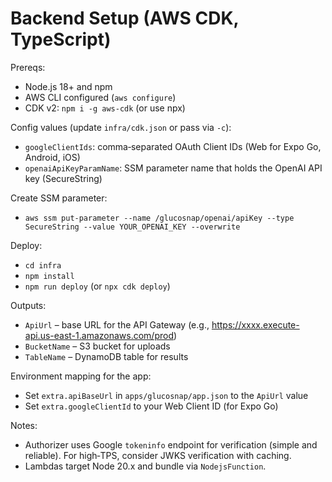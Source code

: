# Backend Setup (AWS CDK, TypeScript)

Prereqs:
- Node.js 18+ and npm
- AWS CLI configured (`aws configure`)
- CDK v2: `npm i -g aws-cdk` (or use npx)

Config values (update `infra/cdk.json` or pass via `-c`):
- `googleClientIds`: comma‑separated OAuth Client IDs (Web for Expo Go, Android, iOS)
- `openaiApiKeyParamName`: SSM parameter name that holds the OpenAI API key (SecureString)

Create SSM parameter:
- `aws ssm put-parameter --name /glucosnap/openai/apiKey --type SecureString --value YOUR_OPENAI_KEY --overwrite`

Deploy:
- `cd infra`
- `npm install`
- `npm run deploy` (or `npx cdk deploy`)

Outputs:
- `ApiUrl` – base URL for the API Gateway (e.g., https://xxxx.execute-api.us-east-1.amazonaws.com/prod)
- `BucketName` – S3 bucket for uploads
- `TableName` – DynamoDB table for results

Environment mapping for the app:
- Set `extra.apiBaseUrl` in `apps/glucosnap/app.json` to the `ApiUrl` value
- Set `extra.googleClientId` to your Web Client ID (for Expo Go)

Notes:
- Authorizer uses Google `tokeninfo` endpoint for verification (simple and reliable). For high‑TPS, consider JWKS verification with caching.
- Lambdas target Node 20.x and bundle via `NodejsFunction`.
